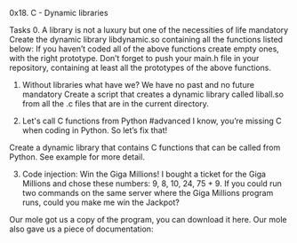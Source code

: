 0x18. C - Dynamic libraries

Tasks
0. A library is not a luxury but one of the necessities of life
mandatory
Create the dynamic library libdynamic.so containing all the functions listed below:
If you haven’t coded all of the above functions create empty ones, with the right prototype.
Don’t forget to push your main.h file in your repository, containing at least all the prototypes of the above functions.

1. Without libraries what have we? We have no past and no future
mandatory
Create a script that creates a dynamic library called liball.so from all the .c files that are in the current directory.

2. Let's call C functions from Python
#advanced
I know, you’re missing C when coding in Python. So let’s fix that!

Create a dynamic library that contains C functions that can be called from Python. See example for more detail.

3. Code injection: Win the Giga Millions!
I bought a ticket for the Giga Millions and chose these numbers: 9, 8, 10, 24, 75 + 9. If you could run two commands on the same server where the Giga Millions program runs, could you make me win the Jackpot?

Our mole got us a copy of the program, you can download it here. Our mole also gave us a piece of documentation:

